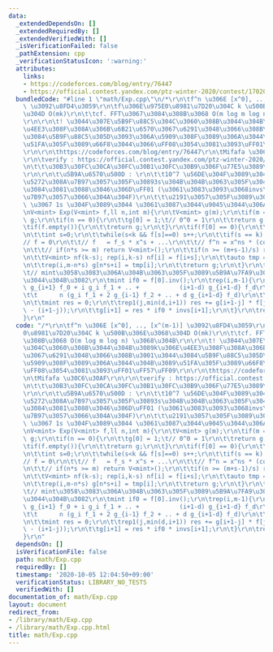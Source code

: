 ```yaml
---
data:
  _extendedDependsOn: []
  _extendedRequiredBy: []
  _extendedVerifiedWith: []
  _isVerificationFailed: false
  _pathExtension: cpp
  _verificationStatusIcon: ':warning:'
  attributes:
    links:
    - https://codeforces.com/blog/entry/76447
    - https://official.contest.yandex.com/ptz-winter-2020/contest/17020/run-report/35151613/
  bundledCode: "#line 1 \"math/Exp.cpp\"\n/*\r\n\tf^n \u306E [x^0], .., [x^(m-1)]\
    \ \u3092\u8FD4\u3059\r\n\tf\u306E\u975E0\u8981\u7D20\u304C k \u500B\u306E\u3068\
    \u304D O(mk)\r\n\t\tcf. FFT\u3067\u3084\u308B\u3068 O(m log m log n) \u3068\u304B\
    \r\n\r\n\t! \u3044\u307E\u5B9F\u88C5\u304C\u3060\u308B\u3044\u304B\u3089k\u306E\
    \u4EE3\u308F\u308A\u306B\u6B21\u6570\u3067\u6291\u3048\u3066\u308B\u3001\u3044\
    \u3084\u5B9F\u88C5\u305D\u3093\u306A\u5909\u308F\u3089\u306A\u3044\u304B\u3089\
    \u51FA\u305F\u3089\u66F8\u3044\u3066\uFF08\u3054\u3081\u3093\uFF01\uFF57\uFF09\
    \r\n\r\n\thttps://codeforces.com/blog/entry/76447\r\n\tMifafa \u30C6\u30AF\r\n\
    \r\n\tverify : https://official.contest.yandex.com/ptz-winter-2020/contest/17020/run-report/35151613/\r\
    \n\t\t\u30B3\u30FC\u30CA\u30FC\u30B1\u30FC\u30B9\u306F\u77E5\u3089\u306D\u301C\
    \r\n\r\n\t\u5B9A\u6570\u500D : \r\n\t\t10^7 \u56DE\u304F\u3089\u3044mint\u306E\
    \u5272\u308A\u7B97\u3057\u305F\u30893s\u304B\u304B\u3063\u305F\u304B\u3089\u3001\
    \u3084\u3081\u3088\u3046\u306D\uFF01 (\u3061\u3083\u3093\u3068invs\u3092\u8A08\
    \u7B97\u3057\u3066\u304A\u304F)\r\n\t\t\u2191\u3057\u305F\u3089\u3001md <= 5e7\
    \ \u3067 1s \u304F\u3089\u3044 \u3061\u3087\u3044\u9045\u3044\u306A\r\n*/\r\n\r\
    \nV<mint> Exp(V<mint> f,ll n,int m){\r\n\tV<mint> g(m);\r\n\tif(m == 0) return\
    \ g;\r\n\tif(n == 0){\r\n\t\tg[0] = 1;\t// 0^0 = 1\r\n\t\treturn g;\r\n\t}\r\n\
    \tif(f.empty()){\r\n\t\treturn g;\r\n\t}\r\n\tif(f[0] == 0){\r\n\t\tint k = si(f);\r\
    \n\t\tint s=0;\r\n\t\twhile(s<k && f[s]==0) s++;\r\n\t\tif(s == k) return V<mint>();\t\
    // f = 0\r\n\t\t// f   = f_s * x^s + ...\r\n\t\t// f^n = x^ns * (const + ...)\r\
    \n\t\t// if(n*s >= m) return V<mint>();\r\n\t\tif(n >= (m+s-1)/s) return V<mint>();\r\
    \n\t\tV<mint> nf(k-s); rep(i,k-s) nf[i] = f[i+s];\r\n\t\tauto tmp = Exp(nf,n,m-n*s);\r\
    \n\t\trep(i,m-n*s) g[n*s+i] = tmp[i];\r\n\t\treturn g;\r\n\t}\r\n\tg[0] = f[0].pow(n);\t\
    \t// mint\u3058\u3083\u306A\u304B\u3063\u305F\u3089\u5B9A\u7FA9\u3057\u3066\u306A\
    \u3044\u304B\u3082\r\n\tmint if0 = f[0].inv();\r\n\trep(i,m-1){\r\n\t\t// (i+1)\
    \ g_{i+1} f_0 + i g_i f_1 + .. +           (i+1-d) g_{i+1-d} f_d\r\n\t\t// = \t\
    \t\t      n (g_i f_1 + 2 g_{i-1} f_2 + .. + d g_{i+1-d} f_d)\r\n\t\tint d = si(f)-1;\r\
    \n\t\tmint res = 0;\r\n\t\trep1(j,min(d,i+1)) res += g[i+1-j] * f[j] * (mint(n)*j\
    \ - (i+1-j));\r\n\t\tg[i+1] = res * if0 * invs[i+1];\r\n\t}\r\n\treturn g;\r\n\
    }\r\n"
  code: "/*\r\n\tf^n \u306E [x^0], .., [x^(m-1)] \u3092\u8FD4\u3059\r\n\tf\u306E\u975E\
    0\u8981\u7D20\u304C k \u500B\u306E\u3068\u304D O(mk)\r\n\t\tcf. FFT\u3067\u3084\
    \u308B\u3068 O(m log m log n) \u3068\u304B\r\n\r\n\t! \u3044\u307E\u5B9F\u88C5\
    \u304C\u3060\u308B\u3044\u304B\u3089k\u306E\u4EE3\u308F\u308A\u306B\u6B21\u6570\
    \u3067\u6291\u3048\u3066\u308B\u3001\u3044\u3084\u5B9F\u88C5\u305D\u3093\u306A\
    \u5909\u308F\u3089\u306A\u3044\u304B\u3089\u51FA\u305F\u3089\u66F8\u3044\u3066\
    \uFF08\u3054\u3081\u3093\uFF01\uFF57\uFF09\r\n\r\n\thttps://codeforces.com/blog/entry/76447\r\
    \n\tMifafa \u30C6\u30AF\r\n\r\n\tverify : https://official.contest.yandex.com/ptz-winter-2020/contest/17020/run-report/35151613/\r\
    \n\t\t\u30B3\u30FC\u30CA\u30FC\u30B1\u30FC\u30B9\u306F\u77E5\u3089\u306D\u301C\
    \r\n\r\n\t\u5B9A\u6570\u500D : \r\n\t\t10^7 \u56DE\u304F\u3089\u3044mint\u306E\
    \u5272\u308A\u7B97\u3057\u305F\u30893s\u304B\u304B\u3063\u305F\u304B\u3089\u3001\
    \u3084\u3081\u3088\u3046\u306D\uFF01 (\u3061\u3083\u3093\u3068invs\u3092\u8A08\
    \u7B97\u3057\u3066\u304A\u304F)\r\n\t\t\u2191\u3057\u305F\u3089\u3001md <= 5e7\
    \ \u3067 1s \u304F\u3089\u3044 \u3061\u3087\u3044\u9045\u3044\u306A\r\n*/\r\n\r\
    \nV<mint> Exp(V<mint> f,ll n,int m){\r\n\tV<mint> g(m);\r\n\tif(m == 0) return\
    \ g;\r\n\tif(n == 0){\r\n\t\tg[0] = 1;\t// 0^0 = 1\r\n\t\treturn g;\r\n\t}\r\n\
    \tif(f.empty()){\r\n\t\treturn g;\r\n\t}\r\n\tif(f[0] == 0){\r\n\t\tint k = si(f);\r\
    \n\t\tint s=0;\r\n\t\twhile(s<k && f[s]==0) s++;\r\n\t\tif(s == k) return V<mint>();\t\
    // f = 0\r\n\t\t// f   = f_s * x^s + ...\r\n\t\t// f^n = x^ns * (const + ...)\r\
    \n\t\t// if(n*s >= m) return V<mint>();\r\n\t\tif(n >= (m+s-1)/s) return V<mint>();\r\
    \n\t\tV<mint> nf(k-s); rep(i,k-s) nf[i] = f[i+s];\r\n\t\tauto tmp = Exp(nf,n,m-n*s);\r\
    \n\t\trep(i,m-n*s) g[n*s+i] = tmp[i];\r\n\t\treturn g;\r\n\t}\r\n\tg[0] = f[0].pow(n);\t\
    \t// mint\u3058\u3083\u306A\u304B\u3063\u305F\u3089\u5B9A\u7FA9\u3057\u3066\u306A\
    \u3044\u304B\u3082\r\n\tmint if0 = f[0].inv();\r\n\trep(i,m-1){\r\n\t\t// (i+1)\
    \ g_{i+1} f_0 + i g_i f_1 + .. +           (i+1-d) g_{i+1-d} f_d\r\n\t\t// = \t\
    \t\t      n (g_i f_1 + 2 g_{i-1} f_2 + .. + d g_{i+1-d} f_d)\r\n\t\tint d = si(f)-1;\r\
    \n\t\tmint res = 0;\r\n\t\trep1(j,min(d,i+1)) res += g[i+1-j] * f[j] * (mint(n)*j\
    \ - (i+1-j));\r\n\t\tg[i+1] = res * if0 * invs[i+1];\r\n\t}\r\n\treturn g;\r\n\
    }\r\n"
  dependsOn: []
  isVerificationFile: false
  path: math/Exp.cpp
  requiredBy: []
  timestamp: '2020-10-05 12:04:50+09:00'
  verificationStatus: LIBRARY_NO_TESTS
  verifiedWith: []
documentation_of: math/Exp.cpp
layout: document
redirect_from:
- /library/math/Exp.cpp
- /library/math/Exp.cpp.html
title: math/Exp.cpp
---
```

